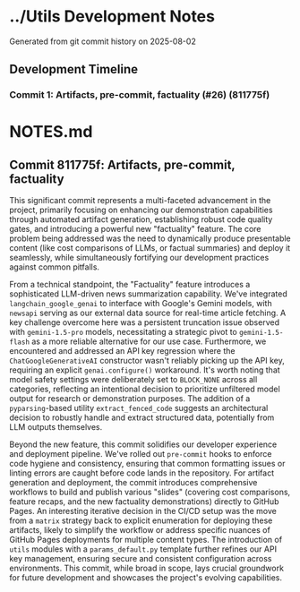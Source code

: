 # ../Utils Development Notes

Generated from git commit history on 2025-08-02

## Development Timeline

### Commit 1: Artifacts, pre-commit, factuality (#26) (811775f)

# NOTES.md

## Commit 811775f: Artifacts, pre-commit, factuality

This significant commit represents a multi-faceted advancement in the project, primarily focusing on enhancing our demonstration capabilities through automated artifact generation, establishing robust code quality gates, and introducing a powerful new "factuality" feature. The core problem being addressed was the need to dynamically produce presentable content (like cost comparisons of LLMs, or factual summaries) and deploy it seamlessly, while simultaneously fortifying our development practices against common pitfalls.

From a technical standpoint, the "Factuality" feature introduces a sophisticated LLM-driven news summarization capability. We've integrated `langchain_google_genai` to interface with Google's Gemini models, with `newsapi` serving as our external data source for real-time article fetching. A key challenge overcome here was a persistent truncation issue observed with `gemini-1.5-pro` models, necessitating a strategic pivot to `gemini-1.5-flash` as a more reliable alternative for our use case. Furthermore, we encountered and addressed an API key regression where the `ChatGoogleGenerativeAI` constructor wasn't reliably picking up the API key, requiring an explicit `genai.configure()` workaround. It's worth noting that model safety settings were deliberately set to `BLOCK_NONE` across all categories, reflecting an intentional decision to prioritize unfiltered model output for research or demonstration purposes. The addition of a `pyparsing`-based utility `extract_fenced_code` suggests an architectural decision to robustly handle and extract structured data, potentially from LLM outputs themselves.

Beyond the new feature, this commit solidifies our developer experience and deployment pipeline. We've rolled out `pre-commit` hooks to enforce code hygiene and consistency, ensuring that common formatting issues or linting errors are caught before code lands in the repository. For artifact generation and deployment, the commit introduces comprehensive workflows to build and publish various "slides" (covering cost comparisons, feature recaps, and the new factuality demonstrations) directly to GitHub Pages. An interesting iterative decision in the CI/CD setup was the move from a `matrix` strategy back to explicit enumeration for deploying these artifacts, likely to simplify the workflow or address specific nuances of GitHub Pages deployments for multiple content types. The introduction of `utils` modules with a `params_default.py` template further refines our API key management, ensuring secure and consistent configuration across environments. This commit, while broad in scope, lays crucial groundwork for future development and showcases the project's evolving capabilities.
